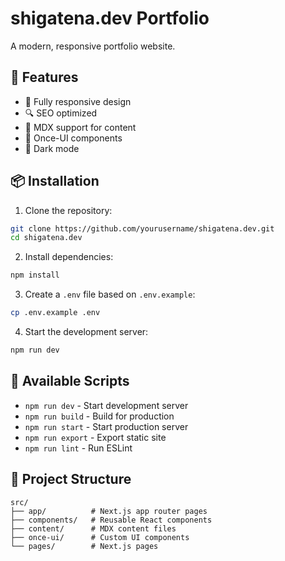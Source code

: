 # shigatena.dev Portfolio

A modern, responsive portfolio website.

## 🚀 Features

- 📱 Fully responsive design
- 🔍 SEO optimized
- 📝 MDX support for content
- 🎨 Once-UI components
- 🌙 Dark mode

## 📦 Installation

1. Clone the repository:
```bash
git clone https://github.com/yourusername/shigatena.dev.git
cd shigatena.dev
```

2. Install dependencies:
```bash
npm install
```

3. Create a `.env` file based on `.env.example`:
```bash
cp .env.example .env
```

4. Start the development server:
```bash
npm run dev
```

## 🚀 Available Scripts

- `npm run dev` - Start development server
- `npm run build` - Build for production
- `npm run start` - Start production server
- `npm run export` - Export static site
- `npm run lint` - Run ESLint

## 📁 Project Structure

```
src/
├── app/          # Next.js app router pages
├── components/   # Reusable React components
├── content/      # MDX content files
├── once-ui/      # Custom UI components
└── pages/        # Next.js pages
```
